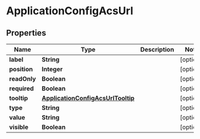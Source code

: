 
# ApplicationConfigAcsUrl

## Properties
Name | Type | Description | Notes
------------ | ------------- | ------------- | -------------
**label** | **String** |  |  [optional]
**position** | **Integer** |  |  [optional]
**readOnly** | **Boolean** |  |  [optional]
**required** | **Boolean** |  |  [optional]
**tooltip** | [**ApplicationConfigAcsUrlTooltip**](ApplicationConfigAcsUrlTooltip.md) |  |  [optional]
**type** | **String** |  |  [optional]
**value** | **String** |  |  [optional]
**visible** | **Boolean** |  |  [optional]



